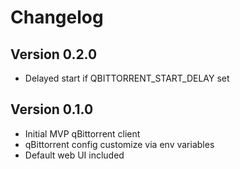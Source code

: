 # Changelog

## Version 0.2.0

* Delayed start if QBITTORRENT_START_DELAY set

## Version 0.1.0

* Initial MVP qBittorrent client
* qBittorrent config customize via env variables
* Default web UI included
